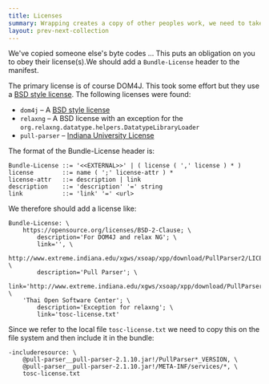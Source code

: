 ```yaml
---
title: Licenses 
summary: Wrapping creates a copy of other peoples work, we need to take a look at how to attribute their work.  
layout: prev-next-collection
---
```


We've copied someone else's byte codes ... This puts an obligation on you to obey their license(s).We should add a `Bundle-License` header to the manifest. 

The primary license is of course DOM4J. This took some effort but they use a [BSD style license]. 
The following licenses were found:

* `dom4j` – A [BSD style license]
* `relaxng` – A BSD license with an exception for the `org.relaxng.datatype.helpers.DatatypeLibraryLoader`
* `pull-parser` – [Indiana University License](http://www.extreme.indiana.edu/xgws/xsoap/xpp/download/PullParser2/LICENSE.txt)

The format of the Bundle-License header is:

	Bundle-License ::= '<<EXTERNAL>>' | ( license ( ',' license ) * ) 
	license        ::= name ( ';' license-attr ) *
	license-attr   ::= description | link
	description    ::= 'description' '=' string
	link           ::= 'link' '=' <url> 


We therefore should add a license like:

	Bundle-License: \
		https://opensource.org/licenses/BSD-2-Clause; \
			description='For DOM4J and relax NG'; \
			link='', \
		http://www.extreme.indiana.edu/xgws/xsoap/xpp/download/PullParser2/LICENSE.txt; \
			description='Pull Parser'; \
			link='http://www.extreme.indiana.edu/xgws/xsoap/xpp/download/PullParser2/LICENSE.txt', \
		'Thai Open Software Center'; \
			description='Exception for relaxng'; \
			link='tosc-license.txt'
			
Since we refer to the local file `tosc-license.txt` we need to copy this on the file system and then include it in the bundle:

	-includeresource: \
		@pull-parser__pull-parser-2.1.10.jar!/PullParser*_VERSION, \
		@pull-parser__pull-parser-2.1.10.jar!/META-INF/services/*, \
		tosc-license.txt

[DOM4J]: http://jpm4j.org/#!/p/org.jdom/jdom
[JPM4J]: http://jpm4j.org/
[-conditionalpackage]: http://bnd.bndtools.org/instructions/conditionalpackage.html
[blog]: http://njbartlett.name/2014/05/26/static-linking.html
[133 Service Loader Mediator Specification]: http://blog.osgi.org/2013/02/javautilserviceloader-in-osgi.html
[semanticaly versioned]: http://bnd.bndtools.org/chapters/170-versioning.html 
[135.3 osgi.contract Namespace]: http://blog.osgi.org/2013/08/osgi-contracts-wonkish.html
[BSD style license]: http://dom4j.sourceforge.net/dom4j-1.6.1/license.html
[supernodes of small worlds]: https://en.wikipedia.org/wiki/Small-world_network
[OSGiSemVer]: https://www.osgi.org/wp-content/uploads/SemanticVersioning.pdf
[osgi.enroute.examples.wrapping.dom4j.adapter]: https://github.com/osgi/osgi.enroute.examples/tree/485624f6cb66df91f668d6eb9a5c8e491312c8c4/osgi.enroute.examples.wrapping.dom4j.adapter